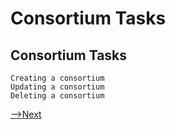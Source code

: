# Consortium Tasks

## Consortium Tasks

    Creating a consortium
    Updating a consortium
    Deleting a consortium

[-->Next](../AdminTasks/OrganizationTasks.md)
